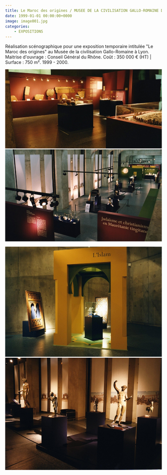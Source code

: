 ```yaml
---
title: Le Maroc des origines / MUSEE DE LA CIVILISATION GALLO-ROMAINE DE LYON
date: 1999-01-01 00:00:00+0000
image: image001.jpg
categories:
    - EXPOSITIONS
---
```


Réalisation scénographique pour une exposition temporaire intitulée
            "Le Maroc des origines" au Musée de la civilisation Gallo-Romaine à Lyon.
            Maitrise d'ouvrage : Conseil Général du Rhône.
            Coût : 350 000 € (HT) | Surface : 750 m².
            1999 - 2000.

![Image 1](image001.jpg) ![Image 2](image002_0.jpg)

![Image 3](image005.jpg) ![Image 4](image003_0.jpg)

